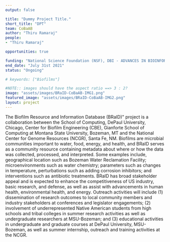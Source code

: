 ```yaml
---
output: false

title: "Dummy Project Title."
short_title: "DPT"
team: CoBaAB
author: "Thiru Ramaraj"
people: 
- "Thiru Ramaraj"

opportunities: true

funding: "National Science Foundation (NSF), DBI - ADVANCES IN BIOINFORMATICS"
end_date: "July 31st 2021"
status: "Ongoing"

# keywords: ["Biofilms"]

#NOTE:: images should have the aspect ratio ==> 3 : 2?
image: "assets/images/BRaID-CoBaAB-IMG1.png"
featured_image: "assets/images/BRaID-CoBaAB-IMG2.png"
layout: project
---
```


The Biofilm Resource and Information Database (BRaID)" project is a collaboration between the School of Computing, DePaul University, Chicago, Center for Biofilm Engineering (CBE), Gianforte School of Computing at Montana State University, Bozeman, MT and the National Center for Genome Resources (NCGR), Santa Fe, NM. Biofilms are microbial communities important to water, food, energy, and health, and BRaID serves as a community resource containing metadata about where or how the data was collected, processed, and interpreted. Some examples include, geographical location such as Bozeman Water Reclamation Facility; microenvironments such as water chemistry; parameters such as changes in temperature, perturbations such as adding corrosion inhibitors; and interventions such as antibiotic treatments. BRaID has broad stakeholder appeal and is expected to enhance the competitiveness of US industry, basic research, and defense, as well as assist with advancements in human health, environmental health, and energy. Outreach activities will include (1) dissemination of research outcomes to local community members and industry stakeholders at conferences and legislator engagements; (2) involvement of underrepresented Native American students from high schools and tribal colleges in summer research activities as well as undergraduate researchers at MSU-Bozeman; and (3) educational activities in undergraduate and graduate courses at DePaul University, MSU-Bozeman, as well as summer internship, outreach and training activities at the NCGR.